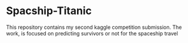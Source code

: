 # Spacship-Titanic
This repository contains my second kaggle competition submission. The work, is focused on predicting survivors or not for the spaceship travel
